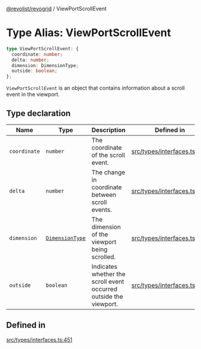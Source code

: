 [@revolist/revogrid](README.md) / ViewPortScrollEvent

# Type Alias: ViewPortScrollEvent

```ts
type ViewPortScrollEvent: {
  coordinate: number;
  delta: number;
  dimension: DimensionType;
  outside: boolean;
};
```

`ViewPortScrollEvent` is an object that contains information about a scroll
event in the viewport.

## Type declaration

| Name | Type | Description | Defined in |
| ------ | ------ | ------ | ------ |
| `coordinate` | `number` | The coordinate of the scroll event. | [src/types/interfaces.ts:459](https://github.com/revolist/revogrid/blob/b6cbd022f95d7e046d6bc88abeaf01a3bc067577/src/types/interfaces.ts#L459) |
| `delta` | `number` | The change in coordinate between scroll events. | [src/types/interfaces.ts:463](https://github.com/revolist/revogrid/blob/b6cbd022f95d7e046d6bc88abeaf01a3bc067577/src/types/interfaces.ts#L463) |
| `dimension` | [`DimensionType`](TypeAlias.DimensionType.md) | The dimension of the viewport being scrolled. | [src/types/interfaces.ts:455](https://github.com/revolist/revogrid/blob/b6cbd022f95d7e046d6bc88abeaf01a3bc067577/src/types/interfaces.ts#L455) |
| `outside` | `boolean` | Indicates whether the scroll event occurred outside the viewport. | [src/types/interfaces.ts:467](https://github.com/revolist/revogrid/blob/b6cbd022f95d7e046d6bc88abeaf01a3bc067577/src/types/interfaces.ts#L467) |

## Defined in

[src/types/interfaces.ts:451](https://github.com/revolist/revogrid/blob/b6cbd022f95d7e046d6bc88abeaf01a3bc067577/src/types/interfaces.ts#L451)

